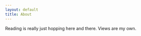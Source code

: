 ```yaml
---
layout: default
title: About
---
```


<p>Reading is really just hopping here and there. Views are my own.</p>